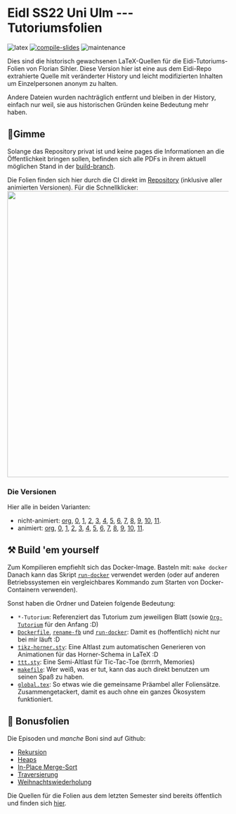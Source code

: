 # EidI SS22 Uni Ulm --- Tutoriumsfolien

![latex](https://img.shields.io/badge/Made%20with-LaTeX-1f425f.svg) [![compile-slides](https://github.com/EagleoutIce/uulm-eidi-tut-ss2022-slides/actions/workflows/compile.yaml/badge.svg)](https://github.com/EagleoutIce/uulm-eidi-tut-ss2022-slides/actions/workflows/compile.yaml) ![maintenance](https://unmaintained.tech/badge.svg)

Dies sind die historisch gewachsenen LaTeX-Quellen für die Eidi-Tutoriums-Folien von Florian Sihler.
Diese Version hier ist eine aus dem Eidi-Repo extrahierte Quelle mit veränderter History und leicht modifizierten
Inhalten um Einzelpersonen anonym zu halten.

Andere Dateien wurden nachträglich entfernt und bleiben in der History, einfach nur weil, sie aus historischen Gründen keine Bedeutung mehr haben.

## 🐧Gimme

Solange das Repository privat ist und keine pages die Informationen an die Öffentlichkeit bringen sollen, befinden sich alle PDFs in ihrem aktuell möglichen Stand in der [build-branch](https://github.com/EagleoutIce/uulm-eidi-tut-ss2022-slides/tree/build/all_pdfs).

Die Folien finden sich hier durch die CI direkt im [Repository](https://github.com/EagleoutIce/uulm-eidi-tut-ss2022-slides/tree/build/all_pdfs) (inklusive aller animierten Versionen).
Für die Schnellklicker:\
[<img src="https://github.com/EagleoutIce/uulm-eidi-tut-ss2022-slides/blob/build/preview-001.png?raw=true" width="650"/>](https://media.githubusercontent.com/media/EagleoutIce/uulm-eidi-tut-ss2022-slides/build/all_pdfs/eidi_tut_compact.pdf)

### Die Versionen

Hier alle in beiden Varianten:

* nicht-animiert: [org](https://media.githubusercontent.com/media/EagleoutIce/uulm-eidi-tut-ss2022-slides/build/all_pdfs/eidi_tut_org-light.pdf), [0](https://media.githubusercontent.com/media/EagleoutIce/uulm-eidi-tut-ss2022-slides/build/all_pdfs/eidi_tut_0-light.pdf), [1](https://media.githubusercontent.com/media/EagleoutIce/uulm-eidi-tut-ss2022-slides/build/all_pdfs/eidi_tut_1-light.pdf), [2](https://media.githubusercontent.com/media/EagleoutIce/uulm-eidi-tut-ss2022-slides/build/all_pdfs/eidi_tut_2-light.pdf), [3](https://media.githubusercontent.com/media/EagleoutIce/uulm-eidi-tut-ss2022-slides/build/all_pdfs/eidi_tut_3-light.pdf), [4](https://media.githubusercontent.com/media/EagleoutIce/uulm-eidi-tut-ss2022-slides/build/all_pdfs/eidi_tut_4-light.pdf), [5](https://media.githubusercontent.com/media/EagleoutIce/uulm-eidi-tut-ss2022-slides/build/all_pdfs/eidi_tut_5-light.pdf), [6](https://media.githubusercontent.com/media/EagleoutIce/uulm-eidi-tut-ss2022-slides/build/all_pdfs/eidi_tut_6-light.pdf), [7](https://media.githubusercontent.com/media/EagleoutIce/uulm-eidi-tut-ss2022-slides/build/all_pdfs/eidi_tut_7-light.pdf), [8](https://media.githubusercontent.com/media/EagleoutIce/uulm-eidi-tut-ss2022-slides/build/all_pdfs/eidi_tut_8-light.pdf), [9](https://media.githubusercontent.com/media/EagleoutIce/uulm-eidi-tut-ss2022-slides/build/all_pdfs/eidi_tut_9-light.pdf), [10](https://media.githubusercontent.com/media/EagleoutIce/uulm-eidi-tut-ss2022-slides/build/all_pdfs/eidi_tut_10-light.pdf), [11](https://media.githubusercontent.com/media/EagleoutIce/uulm-eidi-tut-ss2022-slides/build/all_pdfs/eidi_tut_11-light.pdf).
* animiert: [org](https://media.githubusercontent.com/media/EagleoutIce/uulm-eidi-tut-ss2022-slides/build/all_pdfs/animated/eidi_tut_org-light.pdf), [0](https://media.githubusercontent.com/media/EagleoutIce/uulm-eidi-tut-ss2022-slides/build/all_pdfs/animated/eidi_tut_0-light.pdf), [1](https://media.githubusercontent.com/media/EagleoutIce/uulm-eidi-tut-ss2022-slides/build/all_pdfs/animated/eidi_tut_1-light.pdf), [2](https://media.githubusercontent.com/media/EagleoutIce/uulm-eidi-tut-ss2022-slides/build/all_pdfs/animated/eidi_tut_2-light.pdf), [3](https://media.githubusercontent.com/media/EagleoutIce/uulm-eidi-tut-ss2022-slides/build/all_pdfs/animated/eidi_tut_3-light.pdf), [4](https://media.githubusercontent.com/media/EagleoutIce/uulm-eidi-tut-ss2022-slides/build/all_pdfs/animated/eidi_tut_4-light.pdf), [5](https://media.githubusercontent.com/media/EagleoutIce/uulm-eidi-tut-ss2022-slides/build/all_pdfs/animated/eidi_tut_5-light.pdf), [6](https://media.githubusercontent.com/media/EagleoutIce/uulm-eidi-tut-ss2022-slides/build/all_pdfs/animated/eidi_tut_6-light.pdf), [7](https://media.githubusercontent.com/media/EagleoutIce/uulm-eidi-tut-ss2022-slides/build/all_pdfs/animated/eidi_tut_7-light.pdf), [8](https://media.githubusercontent.com/media/EagleoutIce/uulm-eidi-tut-ss2022-slides/build/all_pdfs/animated/eidi_tut_8-light.pdf), [9](https://media.githubusercontent.com/media/EagleoutIce/uulm-eidi-tut-ss2022-slides/build/all_pdfs/animated/eidi_tut_9-light.pdf), [10](https://media.githubusercontent.com/media/EagleoutIce/uulm-eidi-tut-ss2022-slides/build/all_pdfs/animated/eidi_tut_10-light.pdf), [11](https://media.githubusercontent.com/media/EagleoutIce/uulm-eidi-tut-ss2022-slides/build/all_pdfs/animated/eidi_tut_11-light.pdf).

## ⚒️ Build 'em yourself

Zum Kompilieren empfiehlt sich das Docker-Image. Basteln mit: `make docker`
Danach kann das Skript [`run-docker`](run-docker) verwendet werden (oder auf anderen Betriebssystemen ein vergleichbares Kommando zum Starten von Docker-Containern verwenden).

Sonst haben die Ordner und Dateien folgende Bedeutung:

* `*-Tutorium`: Referenziert das Tutorium zum jeweiligen Blatt (sowie [`Org-Tutorium`](Org-Tutorium) für den Anfang :D)
* [`Dockerfile`](Dockerfile), [`rename-fb`](data/rename-fb) und [`run-docker`](run-docker): Damit es (hoffentlich) nicht nur bei mir läuft :D
* [`tikz-horner.sty`](data/tikz-horner.sty): Eine Altlast zum automatischen Generieren von Animationen für das Horner-Schema in LaTeX :D
* [`ttt.sty`](data/ttt.sty): Eine Semi-Altlast für Tic-Tac-Toe (brrrrh, Memories)
* [`makefile`](makefile): Wer weiß, was er tut, kann das auch direkt benutzen um seinen Spaß zu haben.
* [`global.tex`](data/global.tex): So etwas wie die gemeinsame Präambel aller Foliensätze. Zusammengetackert, damit es auch ohne ein ganzes Ökosystem funktioniert.

## 📜 Bonusfolien

Die Episoden und *manche* Boni sind auf Github:

* [Rekursion](https://github.com/EagleoutIce/Episode-Recursion)
* [Heaps](https://github.com/EagleoutIce/Episode-Heaps)
* [In-Place Merge-Sort](https://github.com/EagleoutIce/Episode-Inplace)
* [Traversierung](https://github.com/EagleoutIce/Episode-Traversierung)
* [Weihnachtswiederholung](https://github.com/EagleoutIce/christmas-eidi-recap)

Die Quellen für die Folien aus dem letzten Semester sind bereits öffentlich und finden sich [hier](https://github.com/EagleoutIce/uulm-eidi-tut-ws2021-22-slides).